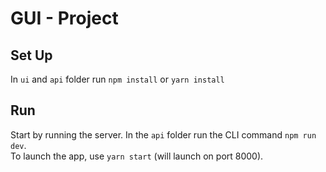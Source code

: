 # GUI - Project
## Set Up

In `ui` and `api` folder run `npm install` or `yarn install`

## Run

Start by running the server. In the `api` folder run the CLI command `npm run dev`. </br>
To launch the app, use `yarn start` (will launch on port 8000).
